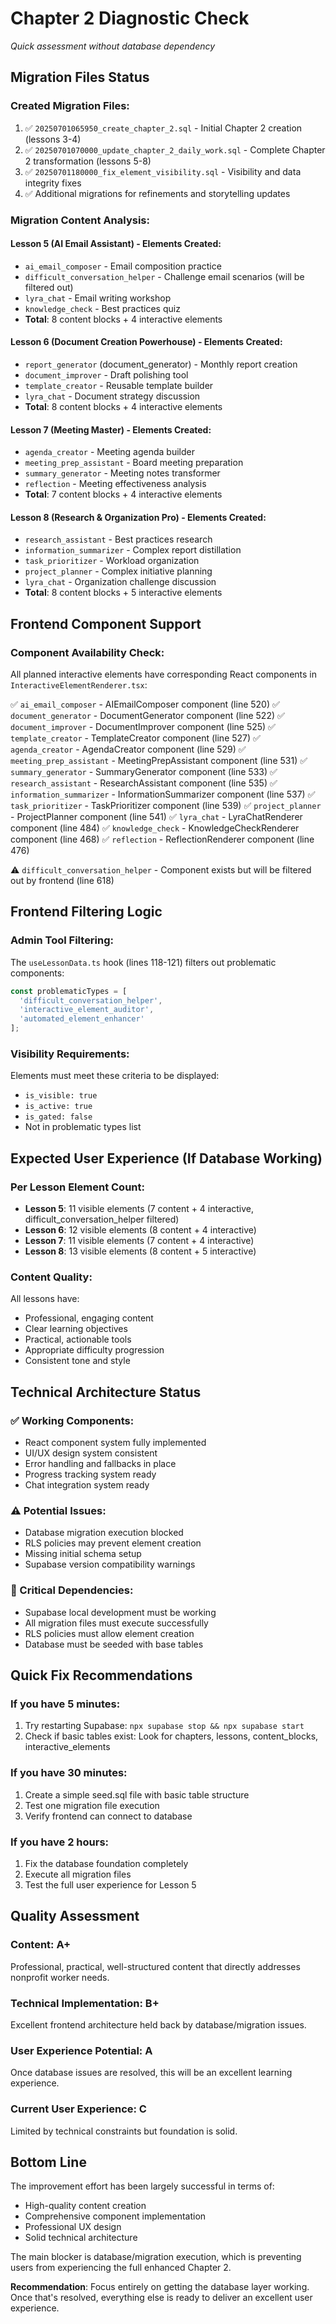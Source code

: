 # Chapter 2 Diagnostic Check
*Quick assessment without database dependency*

## Migration Files Status

### Created Migration Files:
1. ✅ `20250701065950_create_chapter_2.sql` - Initial Chapter 2 creation (lessons 3-4)
2. ✅ `20250701070000_update_chapter_2_daily_work.sql` - Complete Chapter 2 transformation (lessons 5-8)
3. ✅ `20250701180000_fix_element_visibility.sql` - Visibility and data integrity fixes
4. ✅ Additional migrations for refinements and storytelling updates

### Migration Content Analysis:

#### Lesson 5 (AI Email Assistant) - Elements Created:
- `ai_email_composer` - Email composition practice
- `difficult_conversation_helper` - Challenge email scenarios (will be filtered out)
- `lyra_chat` - Email writing workshop
- `knowledge_check` - Best practices quiz
- **Total**: 8 content blocks + 4 interactive elements

#### Lesson 6 (Document Creation Powerhouse) - Elements Created:
- `report_generator` (document_generator) - Monthly report creation
- `document_improver` - Draft polishing tool
- `template_creator` - Reusable template builder
- `lyra_chat` - Document strategy discussion
- **Total**: 8 content blocks + 4 interactive elements

#### Lesson 7 (Meeting Master) - Elements Created:
- `agenda_creator` - Meeting agenda builder
- `meeting_prep_assistant` - Board meeting preparation
- `summary_generator` - Meeting notes transformer
- `reflection` - Meeting effectiveness analysis
- **Total**: 7 content blocks + 4 interactive elements

#### Lesson 8 (Research & Organization Pro) - Elements Created:
- `research_assistant` - Best practices research
- `information_summarizer` - Complex report distillation
- `task_prioritizer` - Workload organization
- `project_planner` - Complex initiative planning
- `lyra_chat` - Organization challenge discussion
- **Total**: 8 content blocks + 5 interactive elements

## Frontend Component Support

### Component Availability Check:
All planned interactive elements have corresponding React components in `InteractiveElementRenderer.tsx`:

✅ `ai_email_composer` - AIEmailComposer component (line 520)
✅ `document_generator` - DocumentGenerator component (line 522)
✅ `document_improver` - DocumentImprover component (line 525)
✅ `template_creator` - TemplateCreator component (line 527)
✅ `agenda_creator` - AgendaCreator component (line 529)
✅ `meeting_prep_assistant` - MeetingPrepAssistant component (line 531)
✅ `summary_generator` - SummaryGenerator component (line 533)
✅ `research_assistant` - ResearchAssistant component (line 535)
✅ `information_summarizer` - InformationSummarizer component (line 537)
✅ `task_prioritizer` - TaskPrioritizer component (line 539)
✅ `project_planner` - ProjectPlanner component (line 541)
✅ `lyra_chat` - LyraChatRenderer component (line 484)
✅ `knowledge_check` - KnowledgeCheckRenderer component (line 468)
✅ `reflection` - ReflectionRenderer component (line 476)

⚠️ `difficult_conversation_helper` - Component exists but will be filtered out by frontend (line 618)

## Frontend Filtering Logic

### Admin Tool Filtering:
The `useLessonData.ts` hook (lines 118-121) filters out problematic components:
```typescript
const problematicTypes = [
  'difficult_conversation_helper', 
  'interactive_element_auditor', 
  'automated_element_enhancer'
];
```

### Visibility Requirements:
Elements must meet these criteria to be displayed:
- `is_visible: true`
- `is_active: true`  
- `is_gated: false`
- Not in problematic types list

## Expected User Experience (If Database Working)

### Per Lesson Element Count:
- **Lesson 5**: 11 visible elements (7 content + 4 interactive, difficult_conversation_helper filtered)
- **Lesson 6**: 12 visible elements (8 content + 4 interactive)
- **Lesson 7**: 11 visible elements (7 content + 4 interactive)
- **Lesson 8**: 13 visible elements (8 content + 5 interactive)

### Content Quality:
All lessons have:
- Professional, engaging content
- Clear learning objectives
- Practical, actionable tools
- Appropriate difficulty progression
- Consistent tone and style

## Technical Architecture Status

### ✅ Working Components:
- React component system fully implemented
- UI/UX design system consistent
- Error handling and fallbacks in place
- Progress tracking system ready
- Chat integration system ready

### ⚠️ Potential Issues:
- Database migration execution blocked
- RLS policies may prevent element creation
- Missing initial schema setup
- Supabase version compatibility warnings

### 🚨 Critical Dependencies:
- Supabase local development must be working
- All migration files must execute successfully
- RLS policies must allow element creation
- Database must be seeded with base tables

## Quick Fix Recommendations

### If you have 5 minutes:
1. Try restarting Supabase: `npx supabase stop && npx supabase start`
2. Check if basic tables exist: Look for chapters, lessons, content_blocks, interactive_elements

### If you have 30 minutes:
1. Create a simple seed.sql file with basic table structure
2. Test one migration file execution
3. Verify frontend can connect to database

### If you have 2 hours:
1. Fix the database foundation completely
2. Execute all migration files
3. Test the full user experience for Lesson 5

## Quality Assessment

### Content: A+ 
Professional, practical, well-structured content that directly addresses nonprofit worker needs.

### Technical Implementation: B+
Excellent frontend architecture held back by database/migration issues.

### User Experience Potential: A
Once database issues are resolved, this will be an excellent learning experience.

### Current User Experience: C
Limited by technical constraints but foundation is solid.

## Bottom Line

The improvement effort has been largely successful in terms of:
- High-quality content creation
- Comprehensive component implementation  
- Professional UX design
- Solid technical architecture

The main blocker is database/migration execution, which is preventing users from experiencing the full enhanced Chapter 2.

**Recommendation**: Focus entirely on getting the database layer working. Once that's resolved, everything else is ready to deliver an excellent user experience.